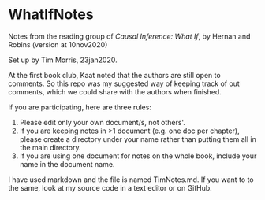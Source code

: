 # WhatIfNotes
Notes from the reading group of *Causal Inference: What If*, by Hernan and Robins (version at 10nov2020)

Set up by Tim Morris, 23jan2020.

At the first book club, Kaat noted that the authors are still open to comments. So this repo was my suggested way of keeping track of out comments, which we could share with the authors when finished.

If you are participating, here are three rules:
1. Please edit only your own document/s, not others'.
1. If you are keeping notes in >1 document (e.g. one doc per chapter), please create a directory under your name rather than putting them all in the main directory.
1. If you are using one document for notes on the whole book, include your name in the document name.

I have used markdown and the file is named TimNotes.md. If you want to to the same, look at my source code in a text editor or on GitHub.
